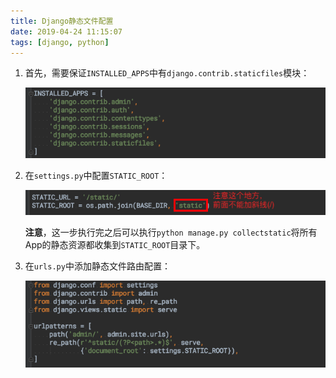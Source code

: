 ```yaml
---
title: Django静态文件配置
date: 2019-04-24 11:15:07
tags: [django, python]
---
```


1. 首先，需要保证`INSTALLED_APPS`中有`django.contrib.staticfiles`模块：

    ![](/images/django-static-files-1.png)

2. 在`settings.py`中配置`STATIC_ROOT`：

    ![](/images/django-static-files-2.png)

    **注意**，这一步执行完之后可以执行`python manage.py collectstatic`将所有App的静态资源都收集到`STATIC_ROOT`目录下。

3. 在`urls.py`中添加静态文件路由配置：

    ![](/images/django-static-files-3.png)
